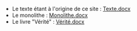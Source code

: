 -   Le texte étant à l'origine de ce site : [Texte.docx](./docs/Texte.docx)
-   Le monolithe : [Monolithe.docx](./docs/Monolithe.docx)
-   Le livre "Vérité" : [Vérité.docx](./docs/Vérité.docx)

